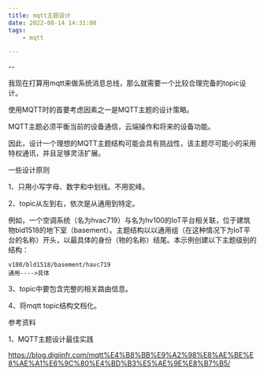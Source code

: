 ```yaml
---
title: mqtt主题设计
date: 2022-08-14 14:31:08
tags:
	- mqtt

---
```


--

我现在打算用mqtt来做系统消息总线，那么就需要一个比较合理完备的topic设计。

使用MQTT时的首要考虑因素之一是MQTT主题的设计策略。 

MQTT主题必须平衡当前的设备通信，云端操作和将来的设备功能。

因此，设计一个理想的MQTT主题结构可能会具有挑战性，该主题尽可能小的采用特权通讯，并且足够灵活扩展。

一些设计原则

1、只用小写字母、数字和中划线。不用驼峰。

2、topic从左到右，依次是从通用到特定。

例如，一个空调系统（名为hvac719）与名为hv100的IoT平台相关联，位于建筑物bld1518的地下室（basement）。主题结构以以通用组（在这种情况下为IoT平台的名称）开头，以最具体的身份（物的名称）结尾。本示例创建以下主题级别的结构：

```
v100/bld1518/basement/havc719
通用---->具体
```

3、topic中要包含完整的相关路由信息。

4、将mqtt topic结构文档化。



参考资料

1、MQTT主题设计最佳实践

https://blog.digiinfr.com/mqtt%E4%B8%BB%E9%A2%98%E8%AE%BE%E8%AE%A1%E6%9C%80%E4%BD%B3%E5%AE%9E%E8%B7%B5/